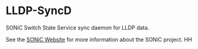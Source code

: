 # LLDP-SyncD
SONiC Switch State Service sync daemon for LLDP data. 

See the [SONiC Website](https://sonic-net.github.io/SONiC/) for more information about the SONiC project.
HH

